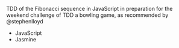 TDD of the Fibonacci sequence in JavaScript in preparation for the weekend challenge
of TDD a bowling game, as recommended by @stephenlloyd

* JavaScript
* Jasmine
